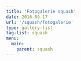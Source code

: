 ```yaml
---
title: 'Fotogalerie squash'
date: 2016-09-17
url: '/squash/fotogalerie'
type: gallery-list
tag-list: squash
menu:
  main:
    parent: squash
---
```

